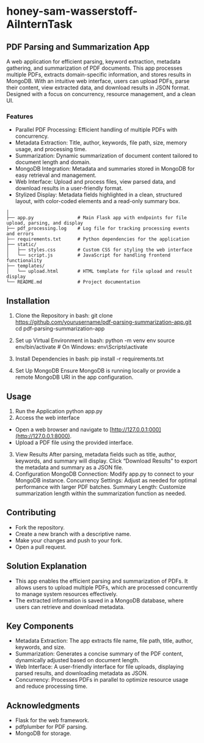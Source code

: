 # honey-sam-wasserstoff-AiInternTask
## PDF Parsing and Summarization App
A web application for efficient parsing, keyword extraction, metadata gathering, and summarization of PDF documents. This app processes multiple PDFs, extracts domain-specific information, and stores results in MongoDB. With an intuitive web interface, users can upload PDFs, parse their content, view extracted data, and download results in JSON format. Designed with a focus on concurrency, resource management, and a clean UI.

### Features
- Parallel PDF Processing: Efficient handling of multiple PDFs with concurrency.
- Metadata Extraction: Title, author, keywords, file path, size, memory usage, and processing time.
- Summarization: Dynamic summarization of document content tailored to document length and domain.
- MongoDB Integration: Metadata and summaries stored in MongoDB for easy retrieval and management.
- Web Interface: Upload and process files, view parsed data, and download results in a user-friendly format.
- Stylized Display: Metadata fields highlighted in a clean, structured layout, with color-coded elements and a read-only summary box.

```project-directory/
│
├── app.py                # Main Flask app with endpoints for file upload, parsing, and display
├── pdf_processing.log    # Log file for tracking processing events and errors
├── requirements.txt      # Python dependencies for the application
├── static/
│   ├── styles.css        # Custom CSS for styling the web interface
│   └── script.js         # JavaScript for handling frontend functionality
├── templates/
│   └── upload.html       # HTML template for file upload and result display
└── README.md             # Project documentation
```

## Installation 
1. Clone the Repository
   in bash: git clone https://github.com/yourusername/pdf-parsing-summarization-app.git
cd pdf-parsing-summarization-app

2. Set up Virtual Environment
   in bash: python -m venv env
source env/bin/activate  # On Windows: env\Scripts\activate

3. Install Dependencies
   in bash: pip install -r requirements.txt
4. Set Up MongoDB
    Ensure MongoDB is running locally or provide a remote MongoDB URI in the app configuration.
## Usage
1. Run the Application
   python app.py
2. Access the web interface
- Open a web browser and navigate to [http://127.0.0.1:000](http://127.0.0.1:8000).
- Upload a PDF file using the provided interface.
3. View Results
  After parsing, metadata fields such as title, author, keywords, and summary will display.
  Click “Download Results” to export the metadata and summary as a JSON file.
4. Configuration
    MongoDB Connection: Modify app.py to connect to your MongoDB instance.
    Concurrency Settings: Adjust as needed for optimal performance with larger PDF batches.
    Summary Length: Customize summarization length within the summarization function as needed.
## Contributing
- Fork the repository.
- Create a new branch with a descriptive name.
- Make your changes and push to your fork.
- Open a pull request.

## Solution Explanation
- This app enables the efficient parsing and summarization of PDFs. It allows users to upload multiple PDFs, which are processed concurrently to manage system resources effectively.
- The extracted information is saved in a MongoDB database, where users can retrieve and download metadata.

## Key Components
- Metadata Extraction: The app extracts file name, file path, title, author, keywords, and size.
- Summarization: Generates a concise summary of the PDF content, dynamically adjusted based on document length.
- Web Interface: A user-friendly interface for file uploads, displaying parsed results, and downloading metadata as JSON.
- Concurrency: Processes PDFs in parallel to optimize resource usage and reduce processing time.

## Acknowledgments
- Flask for the web framework.
- pdfplumber for PDF parsing.
- MongoDB for storage.
